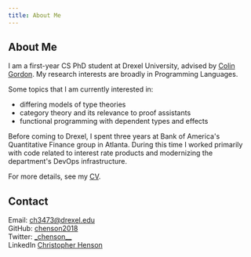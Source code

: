 ```yaml
---
title: About Me
---
```


## About Me

I am a first-year CS PhD student at Drexel University, advised by [Colin
Gordon](https://www.cs.drexel.edu/~csg63/). My research interests are broadly in
Programming Languages. 

Some topics that I am currently interested in:

- differing models of type theories
- category theory and its relevance to proof assistants
- functional programming with dependent types and effects

Before coming to Drexel, I spent three years at Bank of America's Quantitative
Finance group in Atlanta. During this time I worked primarily with code related
to interest rate products and modernizing the department's DevOps
infrastructure.

For more details, see my [CV](/files/Henson_CV.pdf).

## Contact

Email: [ch3473@drexel.edu ](mailto:ch3473@drexel.edu)
\
GitHub: [chenson2018](https://github.com/chenson2018/)
\
Twitter: [\_chenson\_\_](https://twitter.com/_chenson__)
\
LinkedIn [Christopher Henson](https://www.linkedin.com/in/christopher-henson/)
